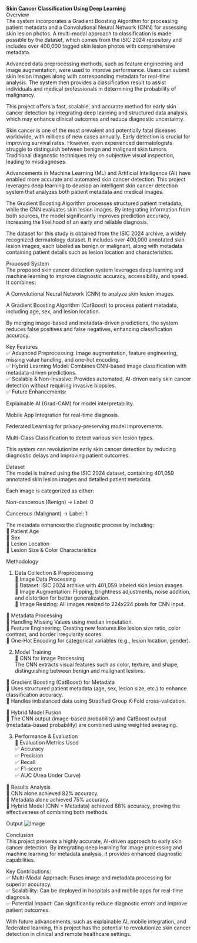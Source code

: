 ****Skin Cancer Classification Using Deep Learning****  
Overview  
The system incorporates a Gradient Boosting Algorithm for processing patient metadata and a Convolutional Neural Network (CNN) for assessing skin lesion photos. A multi-modal approach to classification is made possible by the dataset, which comes from the ISIC 2024 repository and includes over 400,000 tagged skin lesion photos with comprehensive metadata.

Advanced data preprocessing methods, such as feature engineering and image augmentation, were used to improve performance. Users can submit skin lesion images along with corresponding metadata for real-time analysis. The system then provides a classification result to assist individuals and medical professionals in determining the probability of malignancy.

This project offers a fast, scalable, and accurate method for early skin cancer detection by integrating deep learning and structured data analysis, which may enhance clinical outcomes and reduce diagnostic uncertainty.

Skin cancer is one of the most prevalent and potentially fatal diseases worldwide, with millions of new cases annually. Early detection is crucial for improving survival rates. However, even experienced dermatologists struggle to distinguish between benign and malignant skin tumors. Traditional diagnostic techniques rely on subjective visual inspection, leading to misdiagnoses.

Advancements in Machine Learning (ML) and Artificial Intelligence (AI) have enabled more accurate and automated skin cancer detection. This project leverages deep learning to develop an intelligent skin cancer detection system that analyzes both patient metadata and medical images.

The Gradient Boosting Algorithm processes structured patient metadata, while the CNN evaluates skin lesion images. By integrating information from both sources, the model significantly improves prediction accuracy, increasing the likelihood of an early and reliable diagnosis.

The dataset for this study is obtained from the ISIC 2024 archive, a widely recognized dermatology dataset. It includes over 400,000 annotated skin lesion images, each labeled as benign or malignant, along with metadata containing patient details such as lesion location and characteristics.

Proposed System  
The proposed skin cancer detection system leverages deep learning and machine learning to improve diagnostic accuracy, accessibility, and speed. It combines:

A Convolutional Neural Network (CNN) to analyze skin lesion images.

A Gradient Boosting Algorithm (CatBoost) to process patient metadata, including age, sex, and lesion location.

By merging image-based and metadata-driven predictions, the system reduces false positives and false negatives, enhancing classification accuracy.

Key Features  
✅ Advanced Preprocessing: Image augmentation, feature engineering, missing value handling, and one-hot encoding.  
✅ Hybrid Learning Model: Combines CNN-based image classification with metadata-driven predictions.  
✅ Scalable & Non-Invasive: Provides automated, AI-driven early skin cancer detection without requiring invasive biopsies.  
✅ Future Enhancements:  

Explainable AI (Grad-CAM) for model interpretability.  

Mobile App Integration for real-time diagnosis.  

Federated Learning for privacy-preserving model improvements.  

Multi-Class Classification to detect various skin lesion types.  

This system can revolutionize early skin cancer detection by reducing diagnostic delays and improving patient outcomes.  

Dataset  
The model is trained using the ISIC 2024 dataset, containing 401,059 annotated skin lesion images and detailed patient metadata.  

Each image is categorized as either:  

Non-cancerous (Benign) → Label: 0  

Cancerous (Malignant) → Label: 1  

The metadata enhances the diagnostic process by including:  
📌 Patient Age  
📌 Sex  
📌 Lesion Location  
📌 Lesion Size & Color Characteristics  

Methodology  
1. Data Collection & Preprocessing  
🔹 Image Data Processing  
📌 Dataset: ISIC 2024 archive with 401,059 labeled skin lesion images.  
📌 Image Augmentation: Flipping, brightness adjustments, noise addition, and distortion for better generalization.  
📌 Image Resizing: All images resized to 224x224 pixels for CNN input.  

🔹 Metadata Processing  
📌 Handling Missing Values using median imputation.  
📌 Feature Engineering: Creating new features like lesion size ratio, color contrast, and border irregularity scores.  
📌 One-Hot Encoding for categorical variables (e.g., lesion location, gender).  

2. Model Training  
🔹 CNN for Image Processing  
The CNN extracts visual features such as color, texture, and shape, distinguishing between benign and malignant lesions.  

🔹 Gradient Boosting (CatBoost) for Metadata  
📌 Uses structured patient metadata (age, sex, lesion size, etc.) to enhance classification accuracy.  
📌 Handles imbalanced data using Stratified Group K-Fold cross-validation.  

🔹 Hybrid Model Fusion  
📌 The CNN output (image-based probability) and CatBoost output (metadata-based probability) are combined using weighted averaging.  

3. Performance & Evaluation  
🔹 Evaluation Metrics Used   
✅ Accuracy   
✅ Precision  
✅ Recall  
✅ F1-score  
✅ AUC (Area Under Curve)  

🔹 Results Analysis  
📌 CNN alone achieved 82% accuracy.  
📌 Metadata alone achieved 75% accuracy.  
📌 Hybrid Model (CNN + Metadata) achieved 88% accuracy, proving the effectiveness of combining both methods.  

Output
![Image](https://github.com/user-attachments/assets/b5a01d53-803a-4618-a806-b55ead68f729)

Conclusion  
This project presents a highly accurate, AI-driven approach to early skin cancer detection. By integrating deep learning for image processing and machine learning for metadata analysis, it provides enhanced diagnostic capabilities.  

Key Contributions:  
✅ Multi-Modal Approach: Fuses image and metadata processing for superior accuracy.  
✅ Scalability: Can be deployed in hospitals and mobile apps for real-time diagnosis.  
✅ Potential Impact: Can significantly reduce diagnostic errors and improve patient outcomes.  

With future advancements, such as explainable AI, mobile integration, and federated learning, this project has the potential to revolutionize skin cancer detection in clinical and remote healthcare settings.
